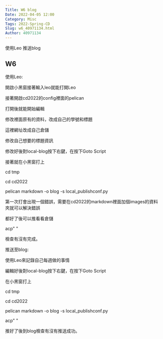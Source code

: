 ```yaml
---
Title: W6 blog
Date: 2022-04-05 12:00
Category: Misc
Tags: 2022-Spring-CD
Slug: w6_40971134.html
Author: 40971134
---
```


使用Leo
推送blog

<!-- PELICAN_END_SUMMARY -->

W6
----
使用Leo:

開啟小黑窗接著輸入leo就能打開Leo

接著開啟cd2022的config裡面的pelican

打開後就能開始編輯

修改裡面原有的資料，改成自己的學號和標題

這裡網址改成自己倉儲

修改自己想要的標題資訊

修改好後對local-blog按下右鍵，在按下Goto Script

接著就在小黑窗打上

cd tmp

cd cd2022

pelican markdown -o blog -s local_publishconf.py

第一次打會出現一個錯誤，需要在cd2022的markdown裡面加個images的資料夾就可以解決錯誤

都好了後可以推看看倉儲

acp"  "

檢查有沒有完成。

推送至blog:

使用Leo來記錄自己每週做的事情

編輯好後對local-blog按下右鍵，在按下Goto Script

在小黑窗打上

cd tmp

cd cd2022

pelican markdown -o blog -s local_publishconf.py

acp"  "

推好了後到blog檢查有沒有推送成功。
